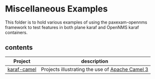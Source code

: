 # Miscellaneous Examples

This folder is to hold various examples of using the paxexam-opennms framework to test features in both plane karaf and OpenNMS karaf containers.

## contents
| Project | description |
| --------|-------------|
| [karaf-camel](../misc-examples/karaf-camel) | Projects illustrating the use of [Apache Camel 3](https://camel.apache.org/) |
